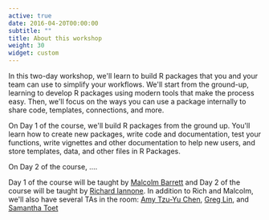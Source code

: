 ```yaml
---
active: true
date: 2016-04-20T00:00:00
subtitle: ""
title: About this workshop
weight: 30
widget: custom
---
```


In this two-day workshop, we'll learn to build R packages that you and your team can use to simplify your workflows. We'll start from the ground-up, learning to develop R packages using modern tools that make the process easy. Then, we'll focus on the ways you can use a package internally to share code, templates, connections, and more.

On Day 1 of the course, we'll build R packages from the ground up. You'll learn how to create new packages, write code and documentation, test your functions, write vignettes and other documentation to help new users, and store templates, data, and other files in R Packages.

On Day 2 of the course, ....

Day 1 of the course will be taught by [Malcolm Barrett](authors/malcolm) and Day 2 of the course will be taught by [Richard Iannone](authors/rich). In addition to Rich and Malcolm, we'll also have several TAs in the room: [Amy Tzu-Yu Chen](authors/amy), [Greg Lin](authors/greg), and [Samantha Toet](authors/samantha)
